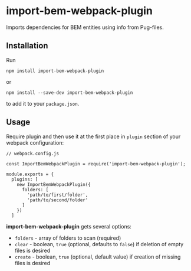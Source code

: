 # import-bem-webpack-plugin
Imports dependencies for BEM entities using info from Pug-files.

## Installation
Run

```
npm install import-bem-webpack-plugin
```

or

```
npm install --save-dev import-bem-webpack-plugin
```

to add it to your `package.json`.


## Usage
Require plugin and then use it at the first place in `plugin` section of your webpack configuration:

```JS
// webpack.config.js

const ImportBemWebpackPlugin = require('import-bem-webpack-plugin');

module.exports = {
  plugins: [
    new ImportBemWebpackPlugin({
      folders: [
        'path/to/first/folder',
        'path/to/second/folder'
      ]
    })
  ]
```

**import-bem-webpack-plugin** gets several options:

- `folders` - array of folders to scan (required)
- `clear` - boolean, `true` (optional, defaults to `false`) if deletion of empty files is desired
- `create` - boolean, `true` (optional, default value) if creation of missing files is desired
